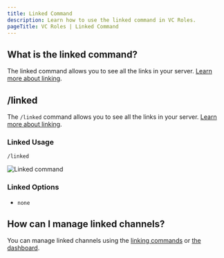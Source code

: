 ```yaml
---
title: Linked Command
description: Learn how to use the linked command in VC Roles.
pageTitle: VC Roles | Linked Command
---
```


## What is the linked command?

The linked command allows you to see all the links in your server. [Learn more about linking](/docs/features/linking).

## /linked

The `/linked` command allows you to see all the links in your server. [Learn more about linking](/docs/features/linking).

### Linked Usage

`/linked`

![Linked command](/assets/linked-command.png)

### Linked Options

- `none`

## How can I manage linked channels?

You can manage linked channels using the [linking commands](/docs/commands/linking-and-unlinking) or [the dashboard](/docs/dashboard/linked-channels).
